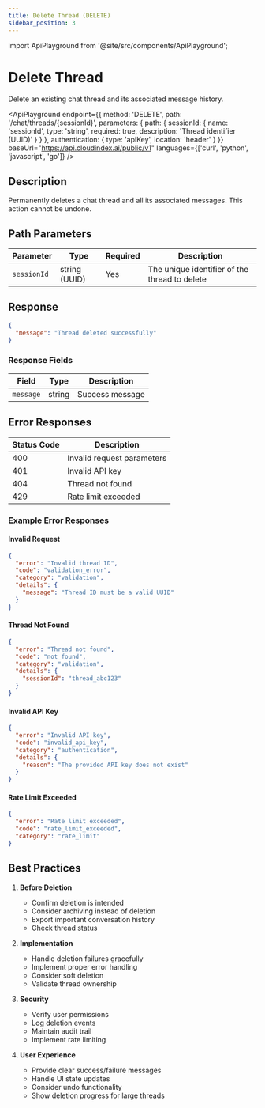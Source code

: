 ```yaml
---
title: Delete Thread (DELETE)
sidebar_position: 3
---
```


import ApiPlayground from '@site/src/components/ApiPlayground';

# Delete Thread

Delete an existing chat thread and its associated message history.

<ApiPlayground
  endpoint={{
    method: 'DELETE',
    path: '/chat/threads/{sessionId}',
    parameters: {
      path: {
        sessionId: {
          name: 'sessionId',
          type: 'string',
          required: true,
          description: 'Thread identifier (UUID)'
        }
      }
    },
    authentication: {
      type: 'apiKey',
      location: 'header'
    }
  }}
  baseUrl="https://api.cloudindex.ai/public/v1"
  languages={['curl', 'python', 'javascript', 'go']}
/>

## Description

Permanently deletes a chat thread and all its associated messages. This action cannot be undone.

## Path Parameters

| Parameter | Type | Required | Description |
|-----------|------|----------|-------------|
| `sessionId` | string (UUID) | Yes | The unique identifier of the thread to delete |

## Response

```json
{
  "message": "Thread deleted successfully"
}
```

### Response Fields

| Field | Type | Description |
|-------|------|-------------|
| `message` | string | Success message |

## Error Responses

| Status Code | Description |
|-------------|-------------|
| 400 | Invalid request parameters |
| 401 | Invalid API key |
| 404 | Thread not found |
| 429 | Rate limit exceeded |

### Example Error Responses

#### Invalid Request
```json
{
  "error": "Invalid thread ID",
  "code": "validation_error",
  "category": "validation",
  "details": {
    "message": "Thread ID must be a valid UUID"
  }
}
```

#### Thread Not Found
```json
{
  "error": "Thread not found",
  "code": "not_found",
  "category": "validation",
  "details": {
    "sessionId": "thread_abc123"
  }
}
```

#### Invalid API Key
```json
{
  "error": "Invalid API key",
  "code": "invalid_api_key",
  "category": "authentication",
  "details": {
    "reason": "The provided API key does not exist"
  }
}
```

#### Rate Limit Exceeded
```json
{
  "error": "Rate limit exceeded",
  "code": "rate_limit_exceeded",
  "category": "rate_limit"
}
```

## Best Practices

1. **Before Deletion**
   - Confirm deletion is intended
   - Consider archiving instead of deletion
   - Export important conversation history
   - Check thread status

2. **Implementation**
   - Handle deletion failures gracefully
   - Implement proper error handling
   - Consider soft deletion
   - Validate thread ownership

3. **Security**
   - Verify user permissions
   - Log deletion events
   - Maintain audit trail
   - Implement rate limiting

4. **User Experience**
   - Provide clear success/failure messages
   - Handle UI state updates
   - Consider undo functionality
   - Show deletion progress for large threads
